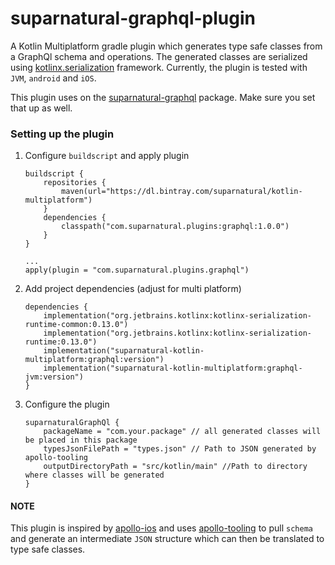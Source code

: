 # suparnatural-graphql-plugin

A Kotlin Multiplatform gradle plugin which generates type safe classes from a GraphQl schema and operations.
The generated classes are serialized using [kotlinx.serialization](https://github.com/Kotlin/kotlinx.serialization)
framework. Currently, the plugin is tested with `JVM`, `android` and `iOS`.

This plugin uses on the [suparnatural-graphql]() package. Make sure you set that up as well.


### Setting up the plugin

1. Configure `buildscript` and apply plugin
   ```
   buildscript {
       repositories {
           maven(url="https://dl.bintray.com/suparnatural/kotlin-multiplatform")
       }
       dependencies {
           classpath("com.suparnatural.plugins:graphql:1.0.0")
       }
   }
   
   ...
   apply(plugin = "com.suparnatural.plugins.graphql")
   ```
2. Add project dependencies (adjust for multi platform)
   ```
   dependencies {
       implementation("org.jetbrains.kotlinx:kotlinx-serialization-runtime-common:0.13.0")
       implementation("org.jetbrains.kotlinx:kotlinx-serialization-runtime:0.13.0")
       implementation("suparnatural-kotlin-multiplatform:graphql:version")
       implementation("suparnatural-kotlin-multiplatform:graphql-jvm:version")
   }
   ```
3. Configure the plugin
   ```
   suparnaturalGraphQl {
       packageName = "com.your.package" // all generated classes will be placed in this package
       typesJsonFilePath = "types.json" // Path to JSON generated by apollo-tooling
       outputDirectoryPath = "src/kotlin/main" //Path to directory where classes will be generated
   }
   ```

#### NOTE
This plugin is inspired by [apollo-ios](https://github.com/apollographql/apollo-ios) and uses [apollo-tooling](https://github.com/apollographql/apollo-tooling)
to pull `schema` and generate an intermediate `JSON` structure which can then be translated
to type safe classes.